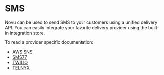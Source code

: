 # SMS

Novu can be used to send SMS to your customers using a unified delivery API. You can easily integrate your favorite delivery provider using the built-in integration store.

To read a provider specific documentation:

- [AWS SNS](/channels/sms/sns)
- [SMS77](/channels/sms/SMS77)
- [TWILIO](/channels/sms/twilio)
- [TELNYX](/channels/sms/telnyx)
